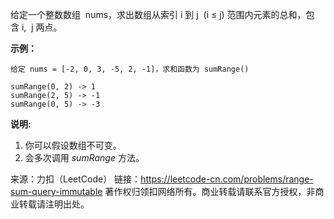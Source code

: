 给定一个整数数组  nums，求出数组从索引 i 到 j  (i ≤ j) 范围内元素的总和，包含 i,  j 两点。

**示例：**
```
给定 nums = [-2, 0, 3, -5, 2, -1]，求和函数为 sumRange()

sumRange(0, 2) -> 1
sumRange(2, 5) -> -1
sumRange(0, 5) -> -3
```
**说明:**

1. 你可以假设数组不可变。
2. 会多次调用 *sumRange* 方法。

来源：力扣（LeetCode）
链接：https://leetcode-cn.com/problems/range-sum-query-immutable
著作权归领扣网络所有。商业转载请联系官方授权，非商业转载请注明出处。
